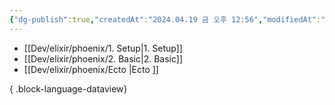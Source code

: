 ```yaml
---
{"dg-publish":true,"createdAt":"2024.04.19 금 오후 12:56","modifiedAt":"2024.04.19 금 오후 13:12","permalink":"/Dev/elixir/phoenix/phoenix/","dgPassFrontmatter":true}
---
```



- [[Dev/elixir/phoenix/1. Setup\|1. Setup]]
- [[Dev/elixir/phoenix/2. Basic\|2. Basic]]
- [[Dev/elixir/phoenix/Ecto \|Ecto ]]

{ .block-language-dataview}